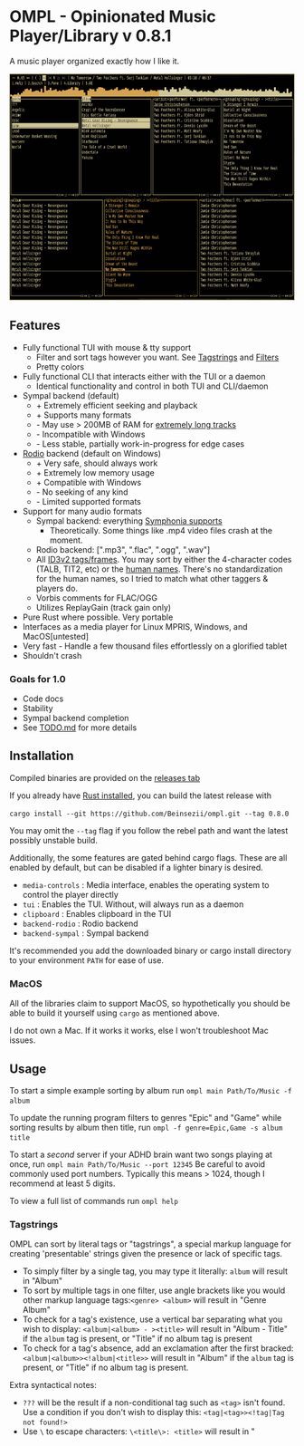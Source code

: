 # OMPL - Opinionated Music Player/Library v 0.8.1
A music player organized exactly how I like it.

<img src="./screenshot.png" height = 400px />

## Features

  * Fully functional TUI with mouse & tty support
    * Filter and sort tags however you want. See [Tagstrings](https://github.com/Beinsezii/ompl#tagstrings) and [Filters](https://github.com/Beinsezii/ompl#filters)
    * Pretty colors
  * Fully functional CLI that interacts either with the TUI or a daemon
    * Identical functionality and control in both TUI and CLI/daemon
  * Sympal backend (default)
    * \+ Extremely efficient seeking and playback
    * \+ Supports many formats
    * \- May use > 200MB of RAM for [extremely long tracks](https://youtu.be/fQQxhyhdg-w)
    * \- Incompatible with Windows
    * \- Less stable, partially work-in-progress for edge cases
  * [Rodio](https://github.com/RustAudio/rodio) backend (default on Windows)
    * \+ Very safe, should always work
    * \+ Extremely low memory usage
    * \+ Compatible with Windows
    * \- No seeking of any kind
    * \- Limited supported formats
  * Support for many audio formats
    * Sympal backend: everything [Symphonia supports](https://github.com/pdeljanov/Symphonia#codecs-decoders)
      * Theoretically. Some things like .mp4 video files crash at the moment.
    * Rodio backend: [".mp3", ".flac", ".ogg", ".wav"]
    * All [ID3v2 tags/frames](https://id3.org/id3v2.3.0#Declared_ID3v2_frames). You may sort by either the 4-character codes (TALB, TIT2, etc) or the [human names](./src/library/track/mod.rs#L44). There's no standardization for the human names, so I tried to match what other taggers & players do.
    * Vorbis comments for FLAC/OGG
    * Utilizes ReplayGain (track gain only)
  * Pure Rust where possible. Very portable
  * Interfaces as a media player for Linux MPRIS, Windows, and MacOS[untested]
  * Very fast - Handle a few thousand files effortlessly on a glorified tablet
  * Shouldn't crash

### Goals for 1.0
  * Code docs
  * Stability
  * Sympal backend completion
  * See [TODO.md](./TODO.md) for more details
  
## Installation
Compiled binaries are provided on the [releases tab](https://github.com/Beinsezii/ompl/releases)

If you already have [Rust installed](https://rustup.rs/), you can build the latest release with

`cargo install --git https://github.com/Beinsezii/ompl.git --tag 0.8.0`

You may omit the `--tag` flag if you follow the rebel path and want the latest possibly unstable build.

Additionally, the some features are gated behind cargo flags.
These are all enabled by default, but can be disabled if a lighter binary is desired.
  * `media-controls` : Media interface, enables the operating system to control the player directly
  * `tui` : Enables the TUI. Without, will always run as a daemon
  * `clipboard` : Enables clipboard in the TUI
  * `backend-rodio` : Rodio backend
  * `backend-sympal` : Sympal backend

It's recommended you add the downloaded binary or cargo install directory to your environment `PATH` for ease of use.

### MacOS
All of the libraries claim to support MacOS, so hypothetically you should be able to build it yourself using `cargo` as mentioned above.

I do not own a Mac. If it works it works, else I won't troubleshoot Mac issues.

## Usage

To start a simple example sorting by album run `ompl main Path/To/Music -f album`

To update the running program filters to genres "Epic" and "Game" while sorting results by album then title, run `ompl -f genre=Epic,Game -s album title`

To start a *second* server if your ADHD brain want two songs playing at once, run `ompl main Path/To/Music --port 12345`
Be careful to avoid commonly used port numbers. Typically this means > 1024, though I recommend at least 5 digits.

To view a full list of commands run `ompl help`

### Tagstrings
OMPL can sort by literal tags or "tagstrings", a special markup language for creating 'presentable' strings given the presence or lack of specific tags.

 * To simply filter by a single tag, you may type it literally: `album` will result in "Album"
 * To sort by multiple tags in one filter, use angle brackets like you would other markup language tags:`<genre> <album>` will result in "Genre Album"
 * To check for a tag's existence, use a vertical bar separating what you wish to display: `<album|<album> - ><title>` will result in "Album - Title" if the `album` tag is present, or "Title" if no album tag is present
 * To check for a tag's absence, add an exclamation after the first bracked: `<album|<album>><!album|<title>>` will result in "Album" if the `album` tag is present, or "Title" if no album tag is present.

Extra syntactical notes:
 * `???` will be the result if a non-conditional tag such as `<tag>` isn't found. Use a condition if you don't wish to display this: `<tag|<tag>><!tag|Tag not found!>`
 * Use `\` to escape characters: `\<title\>: <title>` will result in "<title>: Title"

### Filters
Filters are just Tagstrings that can also have values assigned to them.

 * In the TUI this is done by selecting them.
 * In the CLI you may append items after an equal `=`, ex `title=Song1,Song2` or `<genre>/<album>="Spicy/Meatball"`
   * Using Tagstrings directly (ie, without any items) is valid. This results in an empty filter, useful for laying out the TUI

### Compiling
Have Rust 2021 installed, clone repo and just run `cargo build`.
`build_bin.sh` will build in binaries in release mode for linux/windows, moving the binaries to ./bin/

## F.A.Q.
Question|Answer
---|---
Can you add support for my strange and unusual use-case?|OMPL isn't designed in any way to stream Spotify/show synchronized lyrics/etc. Use [quodlibet](https://quodlibet.readthedocs.io/en/latest/) or [foobar2000](https://www.foobar2000.org/), they both have similar layouts to OMPL
Can you change X functionality to be more like existing standards?|Maybe. Create an Issue with a good reason for the change, and ideally a source showing the standard implementation
Where is the configuration file?|In your heart. Every configurable setting is exposed by the CLI, so simply create a shortcut wherever you want and load up the command line flags. If something *isn't* available through CLI in some way, create an Issue
I noticed OMPL communicates to itself with network ports. Is it possible to send commands to another machine?|No. OMPL is hardcoded to listen at localhost. While its probably possible to enable listening over LAN or even across the internet, I don't see a purpose to it. Last thing I need is Github emailing me about a network security vulnerability in my music player.

## SECRET KNOWLEDGE
* Left click on a filter's tagstring to invert the selection
* Right click on a filter's tagstring to clear the selection
* Right click and drag to [de]highlight many filter items
* The symbols on the bottom of filter/sorter panes are buttons for move<- add<- edit remove add-> move->
* Middle click a pane to highlight it without selecting anything
* Right click in the queue to select a track without playing it
* Right click the selected track again to center the view
* Scroll works almost everywhere, even on the volume indicator
* Right click the statusline or playback time to edit them directly
* Drag the seekbar to scrub it like a SoundCloud DJ
* Maybe more I forgot...
